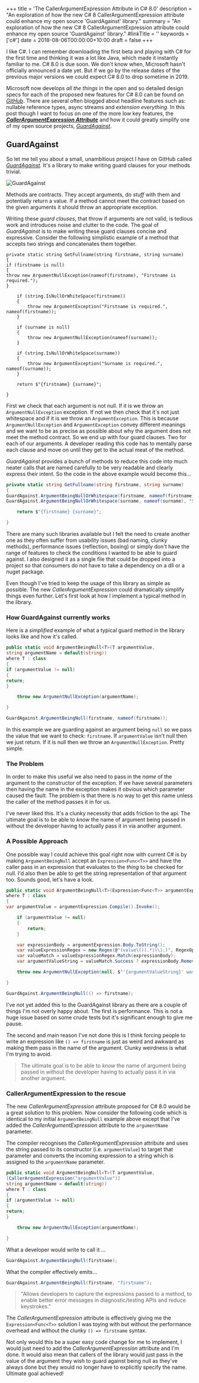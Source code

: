 +++
title = 'The CallerArgumentExpression Attribute in C# 8.0'
description = "An exploration of how the new C# 8 CallerArgumentExpression attribute could enhance my open source 'GuardAgainst' library."
summary = "An exploration of how the new C# 8 CallerArgumentExpression attribute could enhance my open source 'GuardAgainst' library."
#linkTitle = ''
keywords = ['c#']
date = 2018-08-06T00:00:00+10:00
draft = false
+++

I like C#. I can remember downloading the first beta and playing with C# for the first time and thinking it was a lot like Java, which made it instantly familiar to me. C# 8.0 is due soon. We don't know when, Microsoft hasn't officially announced a date yet. But if we go by the release dates of the previous major versions we could expect C# 8.0 to drop sometime in 2019.

Microsoft now develops _all the things_ in the open and so detailed design specs for each of the proposed new features for C# 8.0 can be found on _[GitHub](https://github.com/dotnet/csharplang/tree/master/proposals)_. There are several often blogged about headline features such as: nullable reference types, async streams and _extension everything_. In this post though I want to focus on one of the more low key features, the [_**CallerArgumentExpression Attribute**_](https://github.com/dotnet/csharplang/blob/master/proposals/caller-argument-expression.md) and how it could greatly simplify one of my open source projects, _[GuardAgainst](https://github.com/pmcilreavy/GuardAgainst)_.

## GuardAgainst

So let me tell you about a small, unambitious project I have on GitHub called _[GuardAgainst](https://github.com/pmcilreavy/GuardAgainst)_. It's a library to make writing guard clauses for your methods trivial.

![GuardAgainst](./guardagainst.png)

Methods are contracts. They accept arguments, do _stuff_ with them and potentially return a value. If a method cannot meet the contract based on the given arguments it should throw an appropriate exception.

Writing these _guard clauses_, that throw if arguments are not valid, is tedious work and introduces noise and clutter to the code. The goal of _GuardAgainst_ is to make writing these guard clauses concise and expressive. Consider the following simplistic example of a method that accepts two strings and concatenates them together.

```
private static string GetFullname(string firstname, string surname)
{
if (firstname is null)
{
throw new ArgumentNullException(nameof(firstname), "Firstname is required.");
}

    if (string.IsNullOrWhiteSpace(firstname))
    {
        throw new ArgumentException("Firstname is required.", nameof(firstname));
    }

    if (surname is null)
    {
        throw new ArgumentNullException(nameof(surname));
    }

    if (string.IsNullOrWhiteSpace(surname))
    {
        throw new ArgumentException("Surname is required.", nameof(surname));
    }

    return $"{firstname} {surname}";

}
```

First we check that each argument is not null. If it is we throw an `ArgumentNullException` exception. If not we then check that it's not just whitespace and if it is we throw an `ArgumentException`. This is because `ArgumentNullException` and `ArgumentException` convey different meanings and we want to be as precise as possible about why the argument does not meet the method contract. So we end up with four guard clauses. Two for each of our arguments. A developer reading this code has to mentally parse each clause and move on until they get to the actual meat of the method.

_GuardAgainst_ provides a bunch of methods to reduce this code into much neater calls that are named carefully to be very readable and clearly express their intent. So the code in the above example would become this...

```csharp
private static string GetFullname(string firstname, string surname)
{
GuardAgainst.ArgumentBeingNullOrWhitespace(firstname, nameof(firstname), "Firstname is required.");
GuardAgainst.ArgumentBeingNullOrWhitespace(surname, nameof(surname), "Surname is required.");

    return $"{firstname} {surname}";

}
```

There are many such libraries available but I felt the need to create another one as they often suffer from usability issues (bad naming, clunky methods), performance issues (reflection, boxing) or simply don't have the range of features to check the conditions I wanted to be able to guard against. I also designed it as a single file that could be dropped into a project so that consumers do not have to take a dependency on a dll or a nuget package.

Even though I've tried to keep the usage of this library as simple as possible. The new _CallerArgumentExpression_ could dramatically simplify things even further. Let's first look at how I implement a typical method in the library.

### How GuardAgainst currently works

Here is a _simplified_ example of what a typical guard method in the library looks like and how it's called.

```csharp
public static void ArgumentBeingNull<T>(T argumentValue,
string argumentName = default(string))
where T : class
{
if (argumentValue != null)
{
return;
}

    throw new ArgumentNullException(argumentName);

}
```

```csharp
GuardAgainst.ArgumentBeingNull(firstname, nameof(firstname));
```

In this example we are guarding against an argument being `null` so we pass the value that we want to check: `firstname`. If `argumentValue` isn't null then we just return. If it is null then we throw an `ArgumentNullException`. Pretty simple.

### The Problem

In order to make this useful we also need to pass in the _name_ of the argument to the constructor of the exception. If we have several parameters then having the name in the exception makes it obvious which parameter caused the fault. The problem is that there is no way to get this name unless the caller of the method passes it in for us.

I've never liked this. It's a clunky necessity that adds friction to the api. The ultimate goal is to be able to _know_ the name of argument being passed in without the developer having to actually pass it in via another argument.

### A Possible Approach

One possible way I could achieve this goal right now with current C# is by making `ArgumentBeingNull` accept an `Expression<Func<T>>` and have the caller pass in an expression that evaluates to the _thing_ to be checked for null. I'd also then be able to get the string representation of that argument too. Sounds good, let's have a look.

```csharp
public static void ArgumentBeingNull<T>(Expression<Func<T>> argumentExpression)
where T : class
{
var argumentValue = argumentExpression.Compile().Invoke();

    if (argumentValue != null)
    {
        return;
    }

    var expressionBody = argumentExpression.Body.ToString();
    var valueExpressionRegex = new Regex(@"(value\()(.*)(\).)", RegexOptions.CultureInvariant);
    var valueMatch = valueExpressionRegex.Match(expressionBody);
    var argumentValueString = valueMatch.Success ? expressionBody.Remove(valueMatch.Value) : expressionBody;

    throw new ArgumentNullException(null, $"'{argumentValueString}' was null!");

}
```

```csharp
GuardAgainst.ArgumentBeingNull(() => firstname);
```

I've not yet added this to the GuardAgainst library as there are a couple of things I'm not overly happy about. The first is performance. This is not a huge issue based on some crude tests but it's significant enough to give me pause.

The second and main reason I've not done this is I think forcing people to write an expression like `() => firstname` is just as weird and awkward as making them pass in the name of the argument. Clunky weirdness is what I'm trying to avoid.

> The ultimate goal is to be able to _know_ the name of argument being passed in without the developer having to actually pass it in via another argument.

### CallerArgumentExpression to the rescue

The new _CallerArgumentExpression_ attribute proposed for C# 8.0 would be a great solution to this problem. Now consider the following code which is identical to my initial `ArgumentBeingNull` example above except that I've added the _CallerArgumentExpression_ attribute to the `argumentName` parameter.

The compiler recognises the _CallerArgumentExpression_ attribute and uses the string passed to its constructor (i.e. `argumentValue`) to target that parameter and converts the incoming expression to a string which is assigned to the `argumentName` parameter.

```csharp
public static void ArgumentBeingNull<T>(T argumentValue,
[CallerArgumentExpression("argumentValue")]
string argumentName = default(string))
where T : class
{
if (argumentValue != null)
{
return;
}

    throw new ArgumentNullException(argumentName);

}
```

What a developer would write to call it ...

```csharp
GuardAgainst.ArgumentBeingNull(firstname);
```

What the compiler effectively emits...

```csharp
GuardAgainst.ArgumentBeingNull(firstname, "firstname");
```

> "Allows developers to capture the expressions passed to a method, to enable better error messages in diagnostic/testing APIs and reduce keystrokes."

The _CallerArgumentExpression_ attribute is effectively giving me the `Expression<Func<T>>` solution I was toying with but without the performance overhead and without the clunky `() => firstname` syntax.

Not only would this be a super easy code change for me to implement, I would just need to add the _CallerArgumentExpression_ attribute and I'm done. It would also mean that callers of the library would just pass in the value of the argument they wish to guard against being null as they've always done but they would no longer have to explicitly specify the name. Ultimate goal achieved!
